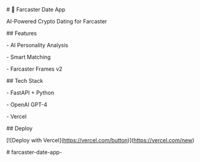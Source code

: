 \# 🚀 Farcaster Date App



AI-Powered Crypto Dating for Farcaster



\## Features

\- AI Personality Analysis

\- Smart Matching

\- Farcaster Frames v2



\## Tech Stack

\- FastAPI + Python

\- OpenAI GPT-4

\- Vercel



\## Deploy

\[!\[Deploy with Vercel](https://vercel.com/button)](https://vercel.com/new)

#   f a r c a s t e r - d a t e - a p p -  
 
